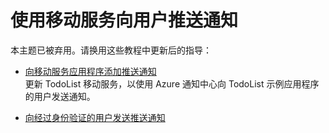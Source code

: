 ﻿<properties 
	pageTitle="向用户推送通知 (Android) | 移动开发人员中心" 
	description="了解如何使用移动服务向 Android 应用程序用户推送通知。" 
	services="mobile-services" 
	documentationCenter="android" 
	authors="ysxu" 
	manager="dwrede" 
	editor=""/>

<tags 
	ms.service="mobile-services" 
	ms.date="07/29/2015" 
	wacn.date="10/03/2015"/>

# 使用移动服务向用户推送通知

本主题已被弃用。请换用这些教程中更新后的指导：

+ [向移动服务应用程序添加推送通知](/documentation/articles/mobile-services-javascript-backend-android-get-started-push)<br/>更新 TodoList 移动服务，以使用 Azure 通知中心向 TodoList 示例应用程序的用户发送通知。

+ [向经过身份验证的用户发送推送通知](/documentation/articles/mobile-services-javascript-backend-android-push-notifications-app-users)

<!---HONumber=71-->